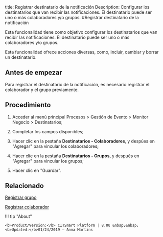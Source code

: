 title: Registrar destinatario de la notificación
Description: Configurar los destinatarios que van recibir las notificaciones. El destinatario puede ser uno o más colaboradores y/o grupos.
#Registrar destinatario de la notificación

Esta funcionalidad tiene como objetivo configurar los destinatarios que van
recibir las notificaciones. El destinatario puede ser uno o más colaboradores
y/o grupos.

Esta funcionalidad ofrece acciones diversas, como, incluir, cambiar y borrar un
destinatario.

Antes de empezar
--------------------

Para registrar el destinatario de la notificación, es necesario registrar el
colaborador y el grupo previamente.

Procedimiento
-----------------

1.  Acceder al menú principal Procesos \> Gestión de Evento \> Monitor Negocio
    \> Destinatarios;

2.  Completar los campos disponibles;

3.  Hacer clic en la pestaña **Destinatarios - Colaboradores**, y despúes en
    "Agregar" para vincular los colaboradores;

4.  Hacer clic en la pestaña **Destinatarios - Grupos**, y después en "Agregar" para
    vincular los grupos;

5.  Hacer clic en "Guardar".



Relacionado
-----------

[Registrar grupo](/es-es/citsmart-platform-8/initial-settings/access-settings/user/register-groups.html)

[Registrar colaborador](/es-es/citsmart-platform-8/initial-settings/access-settings/user/register-employee.html)


!!! tip "About"

    <b>Product/Version:</b> CITSmart Platform | 8.00 &nbsp;&nbsp;
    <b>Updated:</b>01/24/2019 – Anna Martins

